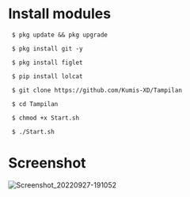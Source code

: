# Install modules

     $ pkg update && pkg upgrade

     $ pkg install git -y

     $ pkg install figlet

     $ pip install lolcat

     $ git clone https://github.com/Kumis-XD/Tampilan

     $ cd Tampilan

     $ chmod +x Start.sh

     $ ./Start.sh

# Screenshot
![Screenshot_20220927-191052](https://user-images.githubusercontent.com/114278627/192526859-06f1c37e-6c99-42c5-84d0-8b252d27b4cd.png)
